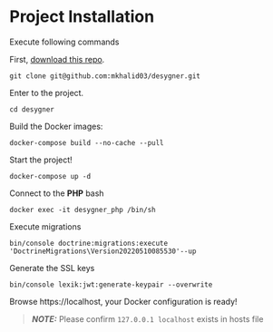 # Project Installation

Execute following commands

First, [download this repo](https://github.com/mkhalid03/desygner).

    git clone git@github.com:mkhalid03/desygner.git

Enter to the project.

    cd desygner

Build the Docker images:

    docker-compose build --no-cache --pull

Start the project!

    docker-compose up -d

Connect to the **PHP** bash

    docker exec -it desygner_php /bin/sh

Execute migrations

    bin/console doctrine:migrations:execute 'DoctrineMigrations\Version20220510085530'--up

Generate the SSL keys

    bin/console lexik:jwt:generate-keypair --overwrite

Browse https://localhost, your Docker configuration is ready!

> **_NOTE:_**  Please confirm `127.0.0.1 localhost` exists in hosts file



